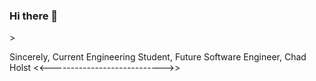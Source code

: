 ### Hi there 👋

<!--
**Syntax-Cipher/Syntax-Cipher** is a ✨ _special_ ✨ repository because its `README.md` (this file) appears on your GitHub profile.

Here are some ideas to get you started:

- 🔭 I’m currently working on ... CodeAcademy tutorials involving Python & also starting to learn C/C++ 
- 🌱 I’m currently learning ... Computer Science & Machine Learning with Python using CodeAcademy platform & just started C/C++
- 👯 I’m looking to collaborate on ... Anything involving Python, will learn C/C++ for future projects
- 🤔 I’m looking for help with ... Incorporating a dictionary function, as well as parent/child classes in my Japanese War Game project I just started (inspired by Ghost of Tsushima video game) 
- 💬 Ask me about ... Engineering/Mathematics/Science
- 📫 How to reach me: ... chad.holst@hotmail.com
- 😄 Pronouns: ... He
- ⚡ Fun fact: ... First language was Processing; I Have decided on Software Engineering after I JUST finished my first year of Engineering in Canada. Initially, I thought I was going to pursue Mechanical/Electrical; with this in mind, I am only a beginner programmer & have MUCH to learn. I'm this will be a beneficial took to aid my learning process
  
<<---------------------------->>
  Sincerely,
  Current Engineering Student,
  Future Software Engineer,
  Chad Holst
<<---------------------------->>
